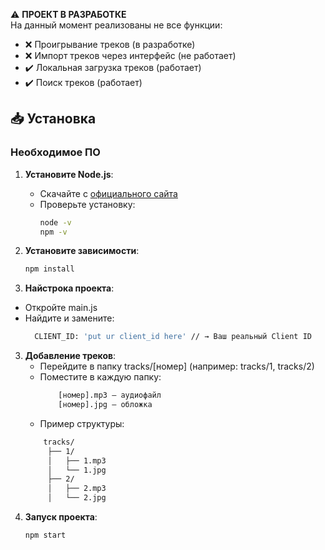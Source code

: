 ⚠️ **ПРОЕКТ В РАЗРАБОТКЕ**  
На данный момент реализованы не все функции:
- ❌ Проигрывание треков (в разработке)
- ❌ Импорт треков через интерфейс (не работает)
- ✔️ Локальная загрузка треков (работает)
- ✔️ Поиск треков (работает)

## 📥 Установка

### Необходимое ПО
1. **Установите Node.js**:
   - Скачайте с [официального сайта](https://nodejs.org/)
   - Проверьте установку:
     ```bash
     node -v
     npm -v
     ```

2. **Установите зависимости**:
   ```bash
   npm install
2. **Найстрока проекта**:
  - Откройте main.js
  - Найдите и замените:
    ```bash
      CLIENT_ID: 'put ur client_id here' // → Ваш реальный Client ID
3. **Добавление треков**:
   - Перейдите в папку tracks/[номер] (например: tracks/1, tracks/2)
   - Поместите в каждую папку:
     ```bash
         [номер].mp3 — аудиофайл
         [номер].jpg — обложка
   - Пример структуры:
    ```bash
        tracks/
         ├── 1/
         │   ├── 1.mp3
         │   └── 1.jpg
         ├── 2/
         │   ├── 2.mp3
         │   └── 2.jpg
4. **Запуск проекта**:
   ```bash
   npm start
